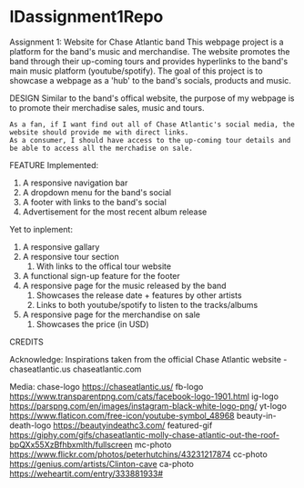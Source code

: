 # IDassignment1Repo
Assignment 1: Website for Chase Atlantic band
    This webpage project is a platform for the band's music and merchandise. The website promotes the band through their up-coming tours and provides hyperlinks to the band's main music platform (youtube/spotify). The goal of this project is to showcase a webpage as a 'hub' to the band's socials, products and music. 


DESIGN
    Similar to the band's offical website, the purpose of my webpage is to promote their merchadise sales, music and tours. 

    As a fan, if I want find out all of Chase Atlantic's social media, the website should provide me with direct links.
    As a consumer, I should have access to the up-coming tour details and be able to access all the merchadise on sale.

FEATURE
Implemented:
1) A responsive navigation bar
2) A dropdown menu for the band's social
3) A footer with links to the band's social
4) Advertisement for the most recent album release


Yet to inplement:
1) A responsive gallary
2) A responsive tour section
    1) With links to the offical tour website
3) A functional sign-up feature for the footer
4) A responsive page for the music released by the band
    1) Showcases the release date + features by other artists
    2) Links to both youtube/spotify to listen to the tracks/albums
5) A responsive page for the merchandise on sale
    1) Showcases the price (in USD)

CREDITS

Acknowledge:
Inspirations taken from the official Chase Atlantic website - chaseatlantic.us chaseatlantic.com

Media:
chase-logo https://chaseatlantic.us/
fb-logo https://www.transparentpng.com/cats/facebook-logo-1901.html
ig-logo https://parspng.com/en/images/instagram-black-white-logo-png/
yt-logo https://www.flaticon.com/free-icon/youtube-symbol_48968
beauty-in-death-logo https://beautyindeathc3.com/
featured-gif https://giphy.com/gifs/chaseatlantic-molly-chase-atlantic-out-the-roof-bpQXx55XzBfhbxmlth/fullscreen
mc-photo https://www.flickr.com/photos/peterhutchins/43231217874
cc-photo https://genius.com/artists/Clinton-cave
ca-photo https://weheartit.com/entry/333881933#
